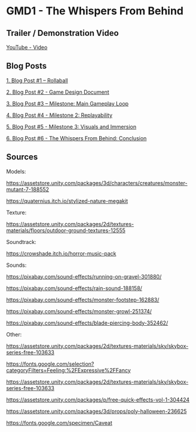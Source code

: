 # GMD1 - The Whispers From Behind
## Trailer / Demonstration Video
[YouTube - Video](https://youtu.be/M4JkW6xeWjE)

## Blog Posts
[1. Blog Post #1 – Rollaball](https://github.com/MrNerix/GMD1/blob/main/Blog%20Posts/Blog%231%20-%20Rollaball.md)

[2. Blog Post #2 - Game Design Document](https://github.com/MrNerix/GMD1/blob/main/Blog%20Posts/Blog%232%20-%20GDD.md)

[3. Blog Post #3 – Milestone: Main Gameplay Loop](https://github.com/MrNerix/GMD1/blob/main/Blog%20Posts/Blog%233%20-%20Milestone%201.md)

[4. Blog Post #4 - Milestone 2: Replayability](https://github.com/MrNerix/GMD1/blob/main/Blog%20Posts/Blog%234%20-%20Milestone%202.md)

[5. Blog Post #5 - Milestone 3: Visuals and Immersion](https://github.com/MrNerix/GMD1/blob/main/Blog%20Posts/Blog%235%20-%20Milestone%203.md)

[6. Blog Post #6 - The Whispers From Behind: Conclusion](https://github.com/MrNerix/GMD1/blob/main/Blog%20Posts/Blog%236%20-%20The%20Whispers%20From%20Behind.md)

## Sources
Models:

https://assetstore.unity.com/packages/3d/characters/creatures/monster-mutant-7-188552

https://quaternius.itch.io/stylized-nature-megakit

Texture:

https://assetstore.unity.com/packages/2d/textures-materials/floors/outdoor-ground-textures-12555

Soundtrack:

https://crowshade.itch.io/horror-music-pack

Sounds:

https://pixabay.com/sound-effects/running-on-gravel-301880/

https://pixabay.com/sound-effects/rain-sound-188158/

https://pixabay.com/sound-effects/monster-footstep-162883/

https://pixabay.com/sound-effects/monster-growl-251374/

https://pixabay.com/sound-effects/blade-piercing-body-352462/

Other:

https://assetstore.unity.com/packages/2d/textures-materials/sky/skybox-series-free-103633

https://fonts.google.com/selection?categoryFilters=Feeling:%2FExpressive%2FFancy

https://assetstore.unity.com/packages/2d/textures-materials/sky/skybox-series-free-103633

https://assetstore.unity.com/packages/p/free-quick-effects-vol-1-304424

https://assetstore.unity.com/packages/3d/props/poly-halloween-236625

https://fonts.google.com/specimen/Caveat

